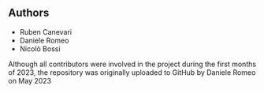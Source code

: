 ## Authors
- Ruben Canevari
- Daniele Romeo
- Nicolò Bossi

Although all contributors were involved in the project during the first months of 2023, the repository was originally uploaded to GitHub by Daniele Romeo on May 2023
